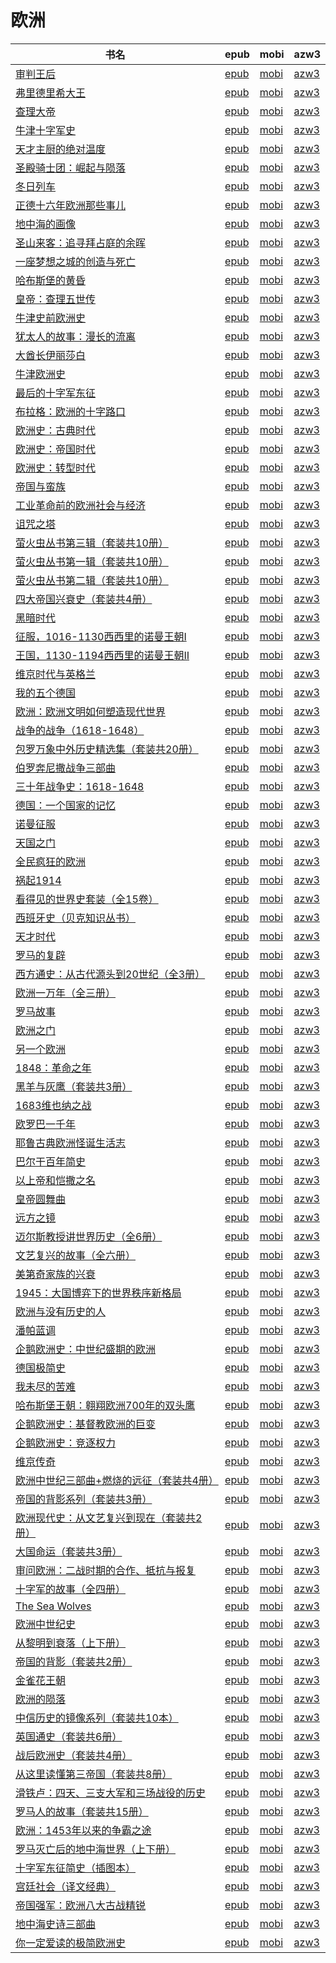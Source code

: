 # 欧洲

| 书名 | epub | mobi | azw3 |
| --- | --- | --- | --- |
| [审判王后](http://ct.dalanmei.com/f/31084289-771246360-0e0874) | [epub](http://ct.dalanmei.com/f/31084289-771246360-0e0874) | [mobi](http://ct.dalanmei.com/f/31084289-771230866-68c044) | [azw3](http://ct.dalanmei.com/f/31084289-771236114-7ecc5e) |
| [弗里德里希大王](http://ct.dalanmei.com/f/31084289-771246382-1e84cf) | [epub](http://ct.dalanmei.com/f/31084289-771246382-1e84cf) | [mobi](http://ct.dalanmei.com/f/31084289-771231024-3b7420) | [azw3](http://ct.dalanmei.com/f/31084289-771236203-eb28da) |
| [查理大帝](http://ct.dalanmei.com/f/31084289-771246386-e6f429) | [epub](http://ct.dalanmei.com/f/31084289-771246386-e6f429) | [mobi](http://ct.dalanmei.com/f/31084289-771231074-8e32cc) | [azw3](http://ct.dalanmei.com/f/31084289-771236206-d6f54d) |
| [牛津十字军史](http://ct.dalanmei.com/f/31084289-771246439-9abe17) | [epub](http://ct.dalanmei.com/f/31084289-771246439-9abe17) | [mobi](http://ct.dalanmei.com/f/31084289-771231178-e697a6) | [azw3](http://ct.dalanmei.com/f/31084289-771236265-df80c9) |
| [天才主厨的绝对温度](http://ct.dalanmei.com/f/31084289-771246755-ba51d3) | [epub](http://ct.dalanmei.com/f/31084289-771246755-ba51d3) | [mobi](http://ct.dalanmei.com/f/31084289-771231475-870e57) | [azw3](http://ct.dalanmei.com/f/31084289-771236451-22d7d0) |
| [圣殿骑士团：崛起与陨落](http://ct.dalanmei.com/f/31084289-771247282-7e2dd7) | [epub](http://ct.dalanmei.com/f/31084289-771247282-7e2dd7) | [mobi](http://ct.dalanmei.com/f/31084289-771232339-81b1a7) | [azw3](http://ct.dalanmei.com/f/31084289-771240302-6f3007) |
| [冬日列车](http://ct.dalanmei.com/f/31084289-771240506-94cf75) | [epub](http://ct.dalanmei.com/f/31084289-771240506-94cf75) | [mobi](http://ct.dalanmei.com/f/31084289-771228643-f84d80) | [azw3](http://ct.dalanmei.com/f/31084289-771232508-f3ce48) |
| [正德十六年欧洲那些事儿](http://ct.dalanmei.com/f/31084289-771240605-7885b1) | [epub](http://ct.dalanmei.com/f/31084289-771240605-7885b1) | [mobi](http://ct.dalanmei.com/f/31084289-771228806-0808fb) | [azw3](http://ct.dalanmei.com/f/31084289-771232615-8dc25c) |
| [地中海的画像](http://ct.dalanmei.com/f/31084289-771246298-12b359) | [epub](http://ct.dalanmei.com/f/31084289-771246298-12b359) | [mobi](http://ct.dalanmei.com/f/31084289-771230707-94eb3c) | [azw3](http://ct.dalanmei.com/f/31084289-771236024-68f12a) |
| [圣山来客：追寻拜占庭的余晖](http://ct.dalanmei.com/f/31084289-771246300-763d52) | [epub](http://ct.dalanmei.com/f/31084289-771246300-763d52) | [mobi](http://ct.dalanmei.com/f/31084289-771230708-84ace8) | [azw3](http://ct.dalanmei.com/f/31084289-771236026-bb71d7) |
| [一座梦想之城的创造与死亡](http://ct.dalanmei.com/f/31084289-589491738-6c855f) | [epub](http://ct.dalanmei.com/f/31084289-589491738-6c855f) | [mobi](http://ct.dalanmei.com/f/31084289-589444164-1411f2) | [azw3](http://ct.dalanmei.com/f/31084289-589448523-8ef3f8) |
| [哈布斯堡的黄昏](http://ct.dalanmei.com/f/31084289-579421861-993761) | [epub](http://ct.dalanmei.com/f/31084289-579421861-993761) | [mobi](http://ct.dalanmei.com/f/31084289-579415756-dfe6a0) | [azw3](http://ct.dalanmei.com/f/31084289-579420257-3f8639) |
| [皇帝：查理五世传](http://ct.dalanmei.com/f/31084289-577383952-ea1c19) | [epub](http://ct.dalanmei.com/f/31084289-577383952-ea1c19) | [mobi](http://ct.dalanmei.com/f/31084289-577377318-f1f19d) | [azw3](http://ct.dalanmei.com/f/31084289-577384315-ea6330) |
| [牛津史前欧洲史](http://ct.dalanmei.com/f/31084289-575318803-52d94c) | [epub](http://ct.dalanmei.com/f/31084289-575318803-52d94c) | [mobi](http://ct.dalanmei.com/f/31084289-574812805-40cdbd) | [azw3](http://ct.dalanmei.com/f/31084289-575292565-e520da) |
| [犹太人的故事：漫长的流离](http://ct.dalanmei.com/f/31084289-575339677-c4b8de) | [epub](http://ct.dalanmei.com/f/31084289-575339677-c4b8de) | [mobi](http://ct.dalanmei.com/f/31084289-575269615-762805) | [azw3](http://ct.dalanmei.com/f/31084289-575312492-cfa44f) |
| [大酋长伊丽莎白](http://ct.dalanmei.com/f/31084289-570287197-4614cd) | [epub](http://ct.dalanmei.com/f/31084289-570287197-4614cd) | [mobi](http://ct.dalanmei.com/f/31084289-570170327-2236f4) | [azw3](http://ct.dalanmei.com/f/31084289-570358565-664994) |
| [牛津欧洲史](http://ct.dalanmei.com/f/31084289-570296570-90bd3d) | [epub](http://ct.dalanmei.com/f/31084289-570296570-90bd3d) | [mobi](http://ct.dalanmei.com/f/31084289-570172641-efe095) | [azw3](http://ct.dalanmei.com/f/31084289-570364204-990dee) |
| [最后的十字军东征](http://ct.dalanmei.com/f/31084289-570298231-718d7b) | [epub](http://ct.dalanmei.com/f/31084289-570298231-718d7b) | [mobi](http://ct.dalanmei.com/f/31084289-570173498-ab361c) | [azw3](http://ct.dalanmei.com/f/31084289-570366537-a9dd69) |
| [布拉格：欧洲的十字路口](http://ct.dalanmei.com/f/31084289-570299033-918ee6) | [epub](http://ct.dalanmei.com/f/31084289-570299033-918ee6) | [mobi](http://ct.dalanmei.com/f/31084289-570174263-fe3e5b) | [azw3](http://ct.dalanmei.com/f/31084289-570368089-35e5e4) |
| [欧洲史：古典时代](http://ct.dalanmei.com/f/31084289-570299275-3bc4b0) | [epub](http://ct.dalanmei.com/f/31084289-570299275-3bc4b0) | [mobi](http://ct.dalanmei.com/f/31084289-570174476-44adfc) | [azw3](http://ct.dalanmei.com/f/31084289-570368525-eb50b8) |
| [欧洲史：帝国时代](http://ct.dalanmei.com/f/31084289-570299309-94b31d) | [epub](http://ct.dalanmei.com/f/31084289-570299309-94b31d) | [mobi](http://ct.dalanmei.com/f/31084289-570174486-145527) | [azw3](http://ct.dalanmei.com/f/31084289-570368544-c9b162) |
| [欧洲史：转型时代](http://ct.dalanmei.com/f/31084289-570299329-917d4b) | [epub](http://ct.dalanmei.com/f/31084289-570299329-917d4b) | [mobi](http://ct.dalanmei.com/f/31084289-570174497-af65ed) | [azw3](http://ct.dalanmei.com/f/31084289-570368575-f57791) |
| [帝国与蛮族](http://ct.dalanmei.com/f/31084289-570300329-46c7d3) | [epub](http://ct.dalanmei.com/f/31084289-570300329-46c7d3) | [mobi](http://ct.dalanmei.com/f/31084289-570174945-4a3dbf) | [azw3](http://ct.dalanmei.com/f/31084289-570369645-b92741) |
| [工业革命前的欧洲社会与经济](http://ct.dalanmei.com/f/31084289-570305473-613cca) | [epub](http://ct.dalanmei.com/f/31084289-570305473-613cca) | [mobi](http://ct.dalanmei.com/f/31084289-570169627-d0792c) | [azw3](http://ct.dalanmei.com/f/31084289-570377329-8f4e33) |
| [诅咒之塔](http://ct.dalanmei.com/f/31084289-570305617-edd7e7) | [epub](http://ct.dalanmei.com/f/31084289-570305617-edd7e7) | [mobi](http://ct.dalanmei.com/f/31084289-570169669-4733a1) | [azw3](http://ct.dalanmei.com/f/31084289-570377422-71d035) |
| [萤火虫丛书第三辑（套装共10册）](http://ct.dalanmei.com/f/31084289-570306049-c9353b) | [epub](http://ct.dalanmei.com/f/31084289-570306049-c9353b) | [mobi](http://ct.dalanmei.com/f/31084289-570169694-cf8039) | [azw3](http://ct.dalanmei.com/f/31084289-570377654-3ea9f2) |
| [萤火虫丛书第一辑（套装共10册）](http://ct.dalanmei.com/f/31084289-570313334-e97647) | [epub](http://ct.dalanmei.com/f/31084289-570313334-e97647) | [mobi](http://ct.dalanmei.com/f/31084289-570169840-29f9d3) | [azw3](http://ct.dalanmei.com/f/31084289-570378738-fdd8e1) |
| [萤火虫丛书第二辑（套装共10册）](http://ct.dalanmei.com/f/31084289-570313591-cb8d4e) | [epub](http://ct.dalanmei.com/f/31084289-570313591-cb8d4e) | [mobi](http://ct.dalanmei.com/f/31084289-570169845-a65a1a) | [azw3](http://ct.dalanmei.com/f/31084289-570378937-23b758) |
| [四大帝国兴衰史（套装共4册）](http://ct.dalanmei.com/f/31084289-570313904-201f24) | [epub](http://ct.dalanmei.com/f/31084289-570313904-201f24) | [mobi](http://ct.dalanmei.com/f/31084289-570169967-ac65c0) | [azw3](http://ct.dalanmei.com/f/31084289-570379328-b32d16) |
| [黑暗时代](http://ct.dalanmei.com/f/31084289-570315623-e8f5db) | [epub](http://ct.dalanmei.com/f/31084289-570315623-e8f5db) | [mobi](http://ct.dalanmei.com/f/31084289-570163200-2f90e5) | [azw3](http://ct.dalanmei.com/f/31084289-571112856-f93d64) |
| [征服，1016-1130西西里的诺曼王朝Ⅰ](http://ct.dalanmei.com/f/31084289-570316671-7f3e57) | [epub](http://ct.dalanmei.com/f/31084289-570316671-7f3e57) | [mobi](http://ct.dalanmei.com/f/31084289-570164459-bff40a) | [azw3](http://ct.dalanmei.com/f/31084289-571382185-29a3e1) |
| [王国，1130-1194西西里的诺曼王朝Ⅱ](http://ct.dalanmei.com/f/31084289-570316700-b99d62) | [epub](http://ct.dalanmei.com/f/31084289-570316700-b99d62) | [mobi](http://ct.dalanmei.com/f/31084289-570164490-b9ef82) | [azw3](http://ct.dalanmei.com/f/31084289-571383093-f75418) |
| [维京时代与英格兰](http://ct.dalanmei.com/f/31084289-570354741-ea520c) | [epub](http://ct.dalanmei.com/f/31084289-570354741-ea520c) | [mobi](http://ct.dalanmei.com/f/31084289-570138992-8f9aef) | [azw3](http://ct.dalanmei.com/f/31084289-571402652-e8df4d) |
| [我的五个德国](http://ct.dalanmei.com/f/31084289-570357492-f6428b) | [epub](http://ct.dalanmei.com/f/31084289-570357492-f6428b) | [mobi](http://ct.dalanmei.com/f/31084289-570148000-e580a2) | [azw3](http://ct.dalanmei.com/f/31084289-571404799-09a099) |
| [欧洲：欧洲文明如何塑造现代世界](http://ct.dalanmei.com/f/31084289-570256301-a58ee7) | [epub](http://ct.dalanmei.com/f/31084289-570256301-a58ee7) | [mobi](http://ct.dalanmei.com/f/31084289-570107432-22ad3d) | [azw3](http://ct.dalanmei.com/f/31084289-571412898-6fb58c) |
| [战争的战争（1618-1648）](http://ct.dalanmei.com/f/31084289-572072951-e45183) | [epub](http://ct.dalanmei.com/f/31084289-572072951-e45183) | [mobi](http://ct.dalanmei.com/f/31084289-571730774-d30474) | [azw3](http://ct.dalanmei.com/f/31084289-572089728-0bc57f) |
| [包罗万象中外历史精选集（套装共20册）](http://ct.dalanmei.com/f/31084289-572086553-20c943) | [epub](http://ct.dalanmei.com/f/31084289-572086553-20c943) | [mobi](http://ct.dalanmei.com/f/31084289-571728898-6f4655) | [azw3](http://ct.dalanmei.com/f/31084289-572112566-788b65) |
| [伯罗奔尼撒战争三部曲](http://ct.dalanmei.com/f/31084289-572093604-9026c7) | [epub](http://ct.dalanmei.com/f/31084289-572093604-9026c7) | [mobi](http://ct.dalanmei.com/f/31084289-571727144-5d42b2) | [azw3](http://ct.dalanmei.com/f/31084289-572114429-8428be) |
| [三十年战争史：1618-1648](http://ct.dalanmei.com/f/31084289-572111116-340f39) | [epub](http://ct.dalanmei.com/f/31084289-572111116-340f39) | [mobi](http://ct.dalanmei.com/f/31084289-571725404-db71c4) | [azw3](http://ct.dalanmei.com/f/31084289-572115783-f45367) |
| [德国：一个国家的记忆](http://ct.dalanmei.com/f/31084289-572112606-2d17dc) | [epub](http://ct.dalanmei.com/f/31084289-572112606-2d17dc) | [mobi](http://ct.dalanmei.com/f/31084289-571723370-50e01b) | [azw3](http://ct.dalanmei.com/f/31084289-572116779-b23921) |
| [诺曼征服](http://ct.dalanmei.com/f/31084289-572112690-50bc3e) | [epub](http://ct.dalanmei.com/f/31084289-572112690-50bc3e) | [mobi](http://ct.dalanmei.com/f/31084289-571723114-70a2a2) | [azw3](http://ct.dalanmei.com/f/31084289-572116944-e0997f) |
| [天国之门](http://ct.dalanmei.com/f/31084289-572112715-9bf9f6) | [epub](http://ct.dalanmei.com/f/31084289-572112715-9bf9f6) | [mobi](http://ct.dalanmei.com/f/31084289-571723080-521d33) | [azw3](http://ct.dalanmei.com/f/31084289-572116965-e54a0b) |
| [全民疯狂的欧洲](http://ct.dalanmei.com/f/31084289-572113954-e59de2) | [epub](http://ct.dalanmei.com/f/31084289-572113954-e59de2) | [mobi](http://ct.dalanmei.com/f/31084289-571714822-52ada5) | [azw3](http://ct.dalanmei.com/f/31084289-572122781-804bf0) |
| [祸起1914](http://ct.dalanmei.com/f/31084289-572114563-7de966) | [epub](http://ct.dalanmei.com/f/31084289-572114563-7de966) | [mobi](http://ct.dalanmei.com/f/31084289-571712724-b911f9) | [azw3](http://ct.dalanmei.com/f/31084289-572131806-e84300) |
| [看得见的世界史套装（全15卷）](http://ct.dalanmei.com/f/31084289-572116937-7363ef) | [epub](http://ct.dalanmei.com/f/31084289-572116937-7363ef) | [mobi](http://ct.dalanmei.com/f/31084289-571658435-6322c5) | [azw3](http://ct.dalanmei.com/f/31084289-572178372-31ec45) |
| [西班牙史（贝克知识丛书）](http://ct.dalanmei.com/f/31084289-572117134-d949ce) | [epub](http://ct.dalanmei.com/f/31084289-572117134-d949ce) | [mobi](http://ct.dalanmei.com/f/31084289-571654960-e0000b) | [azw3](http://ct.dalanmei.com/f/31084289-572179564-4e9dc0) |
| [天才时代](http://ct.dalanmei.com/f/31084289-572120045-e3900d) | [epub](http://ct.dalanmei.com/f/31084289-572120045-e3900d) | [mobi](http://ct.dalanmei.com/f/31084289-571651414-1bec3d) | [azw3](http://ct.dalanmei.com/f/31084289-572180139-5f3a19) |
| [罗马的复辟](http://ct.dalanmei.com/f/31084289-572120579-430225) | [epub](http://ct.dalanmei.com/f/31084289-572120579-430225) | [mobi](http://ct.dalanmei.com/f/31084289-571640644-84e768) | [azw3](http://ct.dalanmei.com/f/31084289-572180948-bdf818) |
| [西方通史：从古代源头到20世纪（全3册）](http://ct.dalanmei.com/f/31084289-572120707-1c4d8d) | [epub](http://ct.dalanmei.com/f/31084289-572120707-1c4d8d) | [mobi](http://ct.dalanmei.com/f/31084289-571639119-1e2566) | [azw3](http://ct.dalanmei.com/f/31084289-572181310-7547d5) |
| [欧洲一万年（全三册）](http://ct.dalanmei.com/f/31084289-572126366-c3ba63) | [epub](http://ct.dalanmei.com/f/31084289-572126366-c3ba63) | [mobi](http://ct.dalanmei.com/f/31084289-571632132-ae53c6) | [azw3](http://ct.dalanmei.com/f/31084289-572186742-cdc938) |
| [罗马故事](http://ct.dalanmei.com/f/31084289-571803814-3a2cf7) | [epub](http://ct.dalanmei.com/f/31084289-571803814-3a2cf7) | [mobi](http://ct.dalanmei.com/f/31084289-571533997-cec395) | [azw3](http://ct.dalanmei.com/f/31084289-572195418-b3ee01) |
| [欧洲之门](http://ct.dalanmei.com/f/31084289-571807165-da8905) | [epub](http://ct.dalanmei.com/f/31084289-571807165-da8905) | [mobi](http://ct.dalanmei.com/f/31084289-571539130-d89c8f) | [azw3](http://ct.dalanmei.com/f/31084289-572196021-15f88a) |
| [另一个欧洲](http://ct.dalanmei.com/f/31084289-571807203-057cd3) | [epub](http://ct.dalanmei.com/f/31084289-571807203-057cd3) | [mobi](http://ct.dalanmei.com/f/31084289-571539257-208ed0) | [azw3](http://ct.dalanmei.com/f/31084289-572196040-8e371a) |
| [1848：革命之年](http://ct.dalanmei.com/f/31084289-571812978-8566fb) | [epub](http://ct.dalanmei.com/f/31084289-571812978-8566fb) | [mobi](http://ct.dalanmei.com/f/31084289-571543012-1502b1) | [azw3](http://ct.dalanmei.com/f/31084289-572196484-c7741b) |
| [黑羊与灰鹰（套装共3册）](http://ct.dalanmei.com/f/31084289-571814068-25ae58) | [epub](http://ct.dalanmei.com/f/31084289-571814068-25ae58) | [mobi](http://ct.dalanmei.com/f/31084289-571543455-30e40b) | [azw3](http://ct.dalanmei.com/f/31084289-572196568-b9b39c) |
| [1683维也纳之战](http://ct.dalanmei.com/f/31084289-571814632-80ea20) | [epub](http://ct.dalanmei.com/f/31084289-571814632-80ea20) | [mobi](http://ct.dalanmei.com/f/31084289-571544011-bef054) | [azw3](http://ct.dalanmei.com/f/31084289-572196754-45073c) |
| [欧罗巴一千年](http://ct.dalanmei.com/f/31084289-571838854-b1dc1f) | [epub](http://ct.dalanmei.com/f/31084289-571838854-b1dc1f) | [mobi](http://ct.dalanmei.com/f/31084289-571550008-698688) | [azw3](http://ct.dalanmei.com/f/31084289-572200732-5b755e) |
| [耶鲁古典欧洲怪诞生活志](http://ct.dalanmei.com/f/31084289-571879333-60f205) | [epub](http://ct.dalanmei.com/f/31084289-571879333-60f205) | [mobi](http://ct.dalanmei.com/f/31084289-571551896-d88c4b) | [azw3](http://ct.dalanmei.com/f/31084289-572202459-d8208c) |
| [巴尔干百年简史](http://ct.dalanmei.com/f/31084289-571880137-5866f4) | [epub](http://ct.dalanmei.com/f/31084289-571880137-5866f4) | [mobi](http://ct.dalanmei.com/f/31084289-571552062-6de551) | [azw3](http://ct.dalanmei.com/f/31084289-572202495-82495f) |
| [以上帝和恺撒之名](http://ct.dalanmei.com/f/31084289-571880865-366223) | [epub](http://ct.dalanmei.com/f/31084289-571880865-366223) | [mobi](http://ct.dalanmei.com/f/31084289-571552434-a4ec1a) | [azw3](http://ct.dalanmei.com/f/31084289-572202568-b1cb6a) |
| [皇帝圆舞曲](http://ct.dalanmei.com/f/31084289-571883794-195618) | [epub](http://ct.dalanmei.com/f/31084289-571883794-195618) | [mobi](http://ct.dalanmei.com/f/31084289-571553172-6c2b00) | [azw3](http://ct.dalanmei.com/f/31084289-572202661-7d7244) |
| [远方之镜](http://ct.dalanmei.com/f/31084289-571907162-eb3ea5) | [epub](http://ct.dalanmei.com/f/31084289-571907162-eb3ea5) | [mobi](http://ct.dalanmei.com/f/31084289-571555527-c749e1) | [azw3](http://ct.dalanmei.com/f/31084289-572203011-87ea2b) |
| [迈尔斯教授讲世界历史（全6册）](http://ct.dalanmei.com/f/31084289-571910421-c4a987) | [epub](http://ct.dalanmei.com/f/31084289-571910421-c4a987) | [mobi](http://ct.dalanmei.com/f/31084289-571555868-4e9a31) | [azw3](http://ct.dalanmei.com/f/31084289-572203242-36ad9b) |
| [文艺复兴的故事（全六册）](http://ct.dalanmei.com/f/31084289-572009845-33277a) | [epub](http://ct.dalanmei.com/f/31084289-572009845-33277a) | [mobi](http://ct.dalanmei.com/f/31084289-571562711-35fe99) | [azw3](http://ct.dalanmei.com/f/31084289-571911012-c9d20a) |
| [美第奇家族的兴衰](http://ct.dalanmei.com/f/31084289-571735405-8cb468) | [epub](http://ct.dalanmei.com/f/31084289-571735405-8cb468) | [mobi](http://ct.dalanmei.com/f/31084289-571611237-39137c) | [azw3](http://ct.dalanmei.com/f/31084289-571913665-f84ecc) |
| [1945：大国博弈下的世界秩序新格局](http://ct.dalanmei.com/f/31084289-571737250-ef1af1) | [epub](http://ct.dalanmei.com/f/31084289-571737250-ef1af1) | [mobi](http://ct.dalanmei.com/f/31084289-571604409-74085d) | [azw3](http://ct.dalanmei.com/f/31084289-571916330-7a0778) |
| [欧洲与没有历史的人](http://ct.dalanmei.com/f/31084289-571738185-5ea42d) | [epub](http://ct.dalanmei.com/f/31084289-571738185-5ea42d) | [mobi](http://ct.dalanmei.com/f/31084289-571600831-ba49e7) | [azw3](http://ct.dalanmei.com/f/31084289-571917727-5a1acf) |
| [潘帕蓝调](http://ct.dalanmei.com/f/31084289-571775044-a60051) | [epub](http://ct.dalanmei.com/f/31084289-571775044-a60051) | [mobi](http://ct.dalanmei.com/f/31084289-571499552-a6f8cf) | [azw3](http://ct.dalanmei.com/f/31084289-571919863-460ab6) |
| [企鹅欧洲史：中世纪盛期的欧洲](http://ct.dalanmei.com/f/31084289-571775185-a352e9) | [epub](http://ct.dalanmei.com/f/31084289-571775185-a352e9) | [mobi](http://ct.dalanmei.com/f/31084289-571500593-b661ba) | [azw3](http://ct.dalanmei.com/f/31084289-571920087-5f0079) |
| [德国极简史](http://ct.dalanmei.com/f/31084289-571778583-b88b35) | [epub](http://ct.dalanmei.com/f/31084289-571778583-b88b35) | [mobi](http://ct.dalanmei.com/f/31084289-571518140-7445f8) | [azw3](http://ct.dalanmei.com/f/31084289-571923708-c66809) |
| [我未尽的苦难](http://ct.dalanmei.com/f/31084289-572125769-a95fba) | [epub](http://ct.dalanmei.com/f/31084289-572125769-a95fba) | [mobi](http://ct.dalanmei.com/f/31084289-571594462-3d069e) | [azw3](http://ct.dalanmei.com/f/31084289-571983394-abddff) |
| [哈布斯堡王朝：翱翔欧洲700年的双头鹰](http://ct.dalanmei.com/f/31084289-572129452-7ee6d9) | [epub](http://ct.dalanmei.com/f/31084289-572129452-7ee6d9) | [mobi](http://ct.dalanmei.com/f/31084289-571593806-9c2f58) | [azw3](http://ct.dalanmei.com/f/31084289-571986196-d2bd06) |
| [企鹅欧洲史：基督教欧洲的巨变](http://ct.dalanmei.com/f/31084289-571804849-4a4a36) | [epub](http://ct.dalanmei.com/f/31084289-571804849-4a4a36) | [mobi](http://ct.dalanmei.com/f/31084289-571534799-e0e127) | [azw3](http://ct.dalanmei.com/f/31084289-571991286-b4cb9f) |
| [企鹅欧洲史：竞逐权力](http://ct.dalanmei.com/f/31084289-571804896-de8f43) | [epub](http://ct.dalanmei.com/f/31084289-571804896-de8f43) | [mobi](http://ct.dalanmei.com/f/31084289-571536319-4eaf3b) | [azw3](http://ct.dalanmei.com/f/31084289-571991318-f395cf) |
| [维京传奇](http://ct.dalanmei.com/f/31084289-571813040-1f0226) | [epub](http://ct.dalanmei.com/f/31084289-571813040-1f0226) | [mobi](http://ct.dalanmei.com/f/31084289-571543070-46325f) | [azw3](http://ct.dalanmei.com/f/31084289-572014322-62f0f0) |
| [欧洲中世纪三部曲+燃烧的远征（套装共4册）](http://ct.dalanmei.com/f/31084289-571821391-f3d99c) | [epub](http://ct.dalanmei.com/f/31084289-571821391-f3d99c) | [mobi](http://ct.dalanmei.com/f/31084289-571548868-ed5a31) | [azw3](http://ct.dalanmei.com/f/31084289-572063028-6ae7ec) |
| [帝国的背影系列（套装共3册）](http://ct.dalanmei.com/f/31084289-571991843-e4ff1b) | [epub](http://ct.dalanmei.com/f/31084289-571991843-e4ff1b) | [mobi](http://ct.dalanmei.com/f/31084289-571562276-2a3b45) | [azw3](http://ct.dalanmei.com/f/31084289-571840941-a1a415) |
| [欧洲现代史：从文艺复兴到现在（套装共2册）](http://ct.dalanmei.com/f/31084289-572013961-f5686f) | [epub](http://ct.dalanmei.com/f/31084289-572013961-f5686f) | [mobi](http://ct.dalanmei.com/f/31084289-571563053-900116) | [azw3](http://ct.dalanmei.com/f/31084289-571841958-c0e96f) |
| [大国命运（套装共3册）](http://ct.dalanmei.com/f/31084289-572015132-524495) | [epub](http://ct.dalanmei.com/f/31084289-572015132-524495) | [mobi](http://ct.dalanmei.com/f/31084289-571563271-92dc0e) | [azw3](http://ct.dalanmei.com/f/31084289-571842852-c24eec) |
| [审问欧洲：二战时期的合作、抵抗与报复](http://ct.dalanmei.com/f/31084289-571732282-edb82d) | [epub](http://ct.dalanmei.com/f/31084289-571732282-edb82d) | [mobi](http://ct.dalanmei.com/f/31084289-571587140-e24a67) | [azw3](http://ct.dalanmei.com/f/31084289-571843036-3ef137) |
| [十字军的故事（全四册）](http://ct.dalanmei.com/f/31084289-571736222-20beda) | [epub](http://ct.dalanmei.com/f/31084289-571736222-20beda) | [mobi](http://ct.dalanmei.com/f/31084289-571583107-3d701d) | [azw3](http://ct.dalanmei.com/f/31084289-571856202-21068b) |
| [The Sea Wolves](None) | [epub](None) | [mobi](None) | [azw3](None) |
| [欧洲中世纪史](http://ct.dalanmei.com/f/31084289-571737064-7eb6b9) | [epub](http://ct.dalanmei.com/f/31084289-571737064-7eb6b9) | [mobi](http://ct.dalanmei.com/f/31084289-571581447-8b6d04) | [azw3](http://ct.dalanmei.com/f/31084289-571862147-e1c97e) |
| [从黎明到衰落（上下册）](http://ct.dalanmei.com/f/31084289-571737689-201c0b) | [epub](http://ct.dalanmei.com/f/31084289-571737689-201c0b) | [mobi](http://ct.dalanmei.com/f/31084289-571588784-cd610a) | [azw3](http://ct.dalanmei.com/f/31084289-571867784-bb4cf5) |
| [帝国的背影（套装共2册）](http://ct.dalanmei.com/f/31084289-571778386-548ade) | [epub](http://ct.dalanmei.com/f/31084289-571778386-548ade) | [mobi](http://ct.dalanmei.com/f/31084289-571517726-430686) | [azw3](http://ct.dalanmei.com/f/31084289-571877309-562cb1) |
| [金雀花王朝](http://ct.dalanmei.com/f/31084289-571780485-12e8c9) | [epub](http://ct.dalanmei.com/f/31084289-571780485-12e8c9) | [mobi](http://ct.dalanmei.com/f/31084289-571525600-c17c1f) | [azw3](http://ct.dalanmei.com/f/31084289-571880318-8783e9) |
| [欧洲的陨落](http://ct.dalanmei.com/f/31084289-571780869-bf8173) | [epub](http://ct.dalanmei.com/f/31084289-571780869-bf8173) | [mobi](http://ct.dalanmei.com/f/31084289-571525949-b796f9) | [azw3](http://ct.dalanmei.com/f/31084289-571880636-77ad82) |
| [中信历史的镜像系列（套装共10本）](http://ct.dalanmei.com/f/31084289-571781122-8206e4) | [epub](http://ct.dalanmei.com/f/31084289-571781122-8206e4) | [mobi](http://ct.dalanmei.com/f/31084289-571526297-04f033) | [azw3](http://ct.dalanmei.com/f/31084289-571880976-459eba) |
| [英国通史（套装共6册）](http://ct.dalanmei.com/f/31084289-571781268-497b78) | [epub](http://ct.dalanmei.com/f/31084289-571781268-497b78) | [mobi](http://ct.dalanmei.com/f/31084289-571526495-534c2d) | [azw3](http://ct.dalanmei.com/f/31084289-571881258-7d9c68) |
| [战后欧洲史（套装共4册）](http://ct.dalanmei.com/f/31084289-571781291-35028a) | [epub](http://ct.dalanmei.com/f/31084289-571781291-35028a) | [mobi](http://ct.dalanmei.com/f/31084289-571526518-736e1b) | [azw3](http://ct.dalanmei.com/f/31084289-571881287-3980da) |
| [从这里读懂第三帝国（套装共8册）](http://ct.dalanmei.com/f/31084289-571784992-a98bc8) | [epub](http://ct.dalanmei.com/f/31084289-571784992-a98bc8) | [mobi](http://ct.dalanmei.com/f/31084289-571451381-72cc30) | [azw3](http://ct.dalanmei.com/f/31084289-571885309-bdabd8) |
| [滑铁卢：四天、三支大军和三场战役的历史](None) | [epub](None) | [mobi](None) | [azw3](None) |
| [罗马人的故事（套装共15册）](http://ct.dalanmei.com/f/31084289-571786415-264c7a) | [epub](http://ct.dalanmei.com/f/31084289-571786415-264c7a) | [mobi](http://ct.dalanmei.com/f/31084289-571452332-45c55a) | [azw3](http://ct.dalanmei.com/f/31084289-571885651-40804f) |
| [欧洲：1453年以来的争霸之途](None) | [epub](None) | [mobi](None) | [azw3](None) |
| [罗马灭亡后的地中海世界（上下册）](http://ct.dalanmei.com/f/31084289-571786854-603073) | [epub](http://ct.dalanmei.com/f/31084289-571786854-603073) | [mobi](http://ct.dalanmei.com/f/31084289-571453123-0088a0) | [azw3](http://ct.dalanmei.com/f/31084289-571885992-39d5f4) |
| [十字军东征简史（插图本）](http://ct.dalanmei.com/f/31084289-571787545-2399bb) | [epub](http://ct.dalanmei.com/f/31084289-571787545-2399bb) | [mobi](http://ct.dalanmei.com/f/31084289-571454130-b7287c) | [azw3](http://ct.dalanmei.com/f/31084289-571887618-6b2fc2) |
| [宫廷社会（译文经典）](http://ct.dalanmei.com/f/31084289-571787825-89fe47) | [epub](http://ct.dalanmei.com/f/31084289-571787825-89fe47) | [mobi](http://ct.dalanmei.com/f/31084289-571455266-4ac598) | [azw3](http://ct.dalanmei.com/f/31084289-571888753-e16bc7) |
| [帝国强军：欧洲八大古战精锐](http://ct.dalanmei.com/f/31084289-571788387-588b18) | [epub](http://ct.dalanmei.com/f/31084289-571788387-588b18) | [mobi](http://ct.dalanmei.com/f/31084289-571456132-9db184) | [azw3](http://ct.dalanmei.com/f/31084289-571890738-5e02d6) |
| [地中海史诗三部曲](http://ct.dalanmei.com/f/31084289-571788704-44b0be) | [epub](http://ct.dalanmei.com/f/31084289-571788704-44b0be) | [mobi](http://ct.dalanmei.com/f/31084289-571456429-cf4d9c) | [azw3](http://ct.dalanmei.com/f/31084289-571892790-0c487f) |
| [你一定爱读的极简欧洲史](http://ct.dalanmei.com/f/31084289-571790156-5c42e2) | [epub](http://ct.dalanmei.com/f/31084289-571790156-5c42e2) | [mobi](http://ct.dalanmei.com/f/31084289-571457229-203654) | [azw3](http://ct.dalanmei.com/f/31084289-571895730-af4bbe) |
